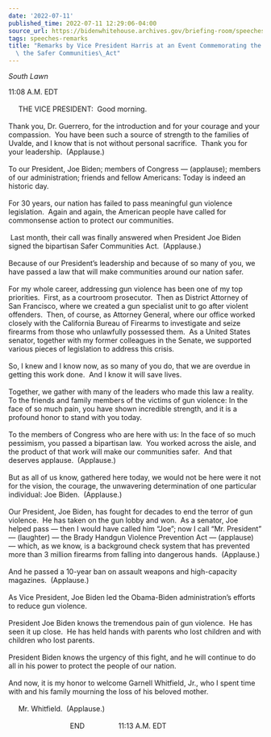 ```yaml
---
date: '2022-07-11'
published_time: 2022-07-11 12:29:06-04:00
source_url: https://bidenwhitehouse.archives.gov/briefing-room/speeches-remarks/2022/07/11/remarks-by-vice-president-harris-at-an-event-commemorating-the-passage-of-the-safer-communities-act/
tags: speeches-remarks
title: "Remarks by Vice President Harris at an Event Commemorating the Passage of\
  \ the Safer Communities\_Act"
---
```

 
*South Lawn*

11:08 A.M. EDT  
   
     THE VICE PRESIDENT:  Good morning.   
   
Thank you, Dr. Guerrero, for the introduction and for your courage and
your compassion.  You have been such a source of strength to the
families of Uvalde, and I know that is not without personal sacrifice. 
Thank you for your leadership.  (Applause.)  
   
To our President, Joe Biden; members of Congress — (applause); members
of our administration; friends and fellow Americans: Today is indeed an
historic day.   
   
For 30 years, our nation has failed to pass meaningful gun violence
legislation.  Again and again, the American people have called for
commonsense action to protect our communities.   
   
 Last month, their call was finally answered when President Joe Biden
signed the bipartisan Safer Communities Act.  (Applause.)  
   
Because of our President’s leadership and because of so many of you, we
have passed a law that will make communities around our nation safer.  
   
For my whole career, addressing gun violence has been one of my top
priorities.  First, as a courtroom prosecutor.  Then as District
Attorney of San Francisco, where we created a gun specialist unit to go
after violent offenders.  Then, of course, as Attorney General, where
our office worked closely with the California Bureau of Firearms to
investigate and seize firearms from those who unlawfully possessed
them.  As a United States senator, together with my former colleagues in
the Senate, we supported various pieces of legislation to address this
crisis.   
   
So, I knew and I know now, as so many of you do, that we are overdue in
getting this work done.  And I know it will save lives.   
   
Together, we gather with many of the leaders who made this law a
reality.  To the friends and family members of the victims of gun
violence: In the face of so much pain, you have shown incredible
strength, and it is a profound honor to stand with you today.   
   
To the members of Congress who are here with us: In the face of so much
pessimism, you passed a bipartisan law.  You worked across the aisle,
and the product of that work will make our communities safer.  And that
deserves applause.  (Applause.)  
   
But as all of us know, gathered here today, we would not be here were it
not for the vision, the courage, the unwavering determination of one
particular individual: Joe Biden.  (Applause.)  
   
Our President, Joe Biden, has fought for decades to end the terror of
gun violence.  He has taken on the gun lobby and won.  As a senator, Joe
helped pass — then I would have called him “Joe”; now I call “Mr.
President” — (laughter) — the Brady Handgun Violence Prevention Act —
(applause) — which, as we know, is a background check system that has
prevented more than 3 million firearms from falling into dangerous
hands.  (Applause.)   
   
And he passed a 10-year ban on assault weapons and high-capacity
magazines.  (Applause.)  
   
As Vice President, Joe Biden led the Obama-Biden administration’s
efforts to reduce gun violence.   
   
President Joe Biden knows the tremendous pain of gun violence.  He has
seen it up close.  He has held hands with parents who lost children and
with children who lost parents.   
   
President Biden knows the urgency of this fight, and he will continue to
do all in his power to protect the people of our nation.   
   
And now, it is my honor to welcome Garnell Whitfield, Jr., who I spent
time with and his family mourning the loss of his beloved mother.  
   
     Mr. Whitfield.  (Applause.)  
   
                               END                 11:13 A.M. EDT
